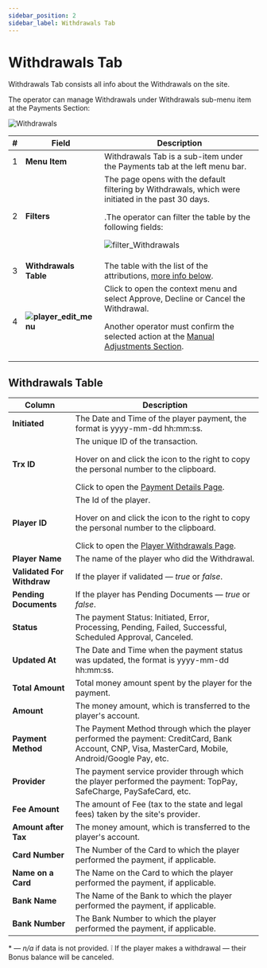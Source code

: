 ```yaml
---
sidebar_position: 2
sidebar_label: Withdrawals Tab
---
```


# Withdrawals Tab

Withdrawals Tab consists all info about the Withdrawals on the site.

The operator can manage Withdrawals under Withdrawals sub-menu item at the Payments Section:

![Withdrawals](https://i.imgur.com/uCQTdu8.png)

| # | Field | Description |
|-|-|-|
| 1 | **Menu Item** | Withdrawals Tab is a sub-item under the Payments tab at the left menu bar. |
| 2 | **Filters** | The page opens with the default filtering by Withdrawals, which were initiated in the past 30 days.<p>.The operator can filter the table by the following fields:<p>![filter_Withdrawals](https://i.imgur.com/BlELZ9B.png)</p> |
| 3 | **Withdrawals Table** | The table with the list of the attributions, [more info below](#withdrawals-table). |
| 4 | **![player_edit_menu](https://i.imgur.com/HrALxrY.png)** | Click to open the context menu and select Approve, Decline or Cancel the Withdrawal.<p>Another operator must confirm the selected action at the [Manual Adjustments Section](/docs/manual_adjustments).</p> |

## Withdrawals Table

| Column | Description |
|-|-|
| **Initiated** | The Date and Time of the player payment, the format is yyyy-mm-dd hh:mm:ss. |
| **Trx ID** | The unique ID of the transaction.<p>Hover on and click the icon to the right to copy the personal number to the clipboard.</p>Click to open the [Payment Details Page](/docs/players/player-profile/profile-payments-tab#transaction-details-page). |
| **Player ID** | The Id of the player.<p>Hover on and click the icon to the right to copy the personal number to the clipboard.</p>Click to open the [Player Withdrawals Page](/docs/players/player-profile/profile-payments-tab). |
| **Player Name** | The name of the player who did the Withdrawal. |
| **Validated For Withdraw** | If the player if validated &mdash; *true* or *false*. |
| **Pending Documents** | If the player has Pending Documents &mdash; *true* or *false*. |
| **Status** | The payment Status: Initiated, Error, Processing, Pending, Failed, Successful, Scheduled Approval, Canceled. |
| **Updated At** | The Date and Time when the payment status was updated, the format is yyyy-mm-dd hh:mm:ss. |
| **Total Amount** | Total money amount spent by the player for the payment. |
| **Amount** | The money amount, which is transferred to the player's account. |
| **Payment Method** | The Payment Method through which the player performed the payment: CreditCard, Bank Account, CNP, Visa, MasterCard, Mobile, Android/Google Pay, etc. |
| **Provider** | The payment service provider through which the player performed the payment: TopPay, SafeCharge, PaySafeCard, etc. |
| **Fee Amount** | The amount of Fee (tax to the state and legal fees) taken by the site's provider. |
| **Amount after Tax** | The money amount, which is transferred to the player's account. |
| **Card Number** | The Number of the Card to which the player performed the payment, if applicable. |
| **Name on a Card** | The Name on the Card to which the player performed the payment, if applicable. |
| **Bank Name** | The Name of the Bank to which the player performed the payment, if applicable. |
| **Bank Number** | The Bank Number to  which the player performed the payment, if applicable. |

&ast; &mdash; *n/a* if data is not provided.
❕ If the player makes a withdrawal &mdash; their Bonus balance will be canceled.